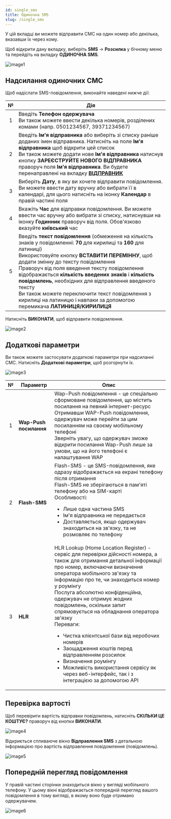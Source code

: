 ```yaml
---
id: single_sms
title: Одиночна SMS
slug: /single_sms
---
```


У цій вкладці ви можете відправити СМС на один номер або декілька, вказавши їх через кому.

Щоб відкрити дану вкладку, виберіть **SMS** → **Розсилка** у бічному меню та перейдіть на вкладку **ОДИНОЧНА SMS**.

![image1](/img/uk/sms_send_sms_single_sms/image1.png)

## Надсилання одиночних СМС

Щоб надіслати SMS-повідомлення, виконайте наведені нижче дії:

|  №  | Дія |
| :-: | --- |
| 1 | Введіть **Телефон одержувача** <br/> Ви також можете ввести декілька номерів, розділених комами (напр. 0501234567, 39371234567) |
| 2 | Введіть **Ім'я відправника** або виберіть зі списку раніше доданих імен відправника. Натисніть на поле **Ім'я відправника** щоб відкрити цей список <br/> Ви також можете додати нове **Ім'я відправника** натиснув кнопку **ЗАРЕЄСТРУЙТЕ НОВОГО ВІДПРАВНИКА** праворуч поля **Ім'я відправника**. Ви будете перенаправлені на вкладку [**ВІДПРАВНИК**](sender_id.md) |
| 3 | Виберіть **Дату**, в яку ви хочете відправити повідомлення. Ви можете ввести дату вручну або вибрати її в календарі, для цього натисніть на іконку **Календар** в правій частині поля |
| 4 | Вкажіть **Час** для відправки повідомлення. Ви можете ввести час вручну або вибрати зі списку, натиснувши на іконку **Годинник** праворуч від поля. Обов'язково вказуйте **київський** час |
| 5 | Введіть **текст повідомлення** (обмеження на кількість знаків у повідомленні: **70** для кирилиці та **160** для латиниці) <br/> Використовуйте кнопку **ВСТАВИТИ ПЕРЕМІННУ**, щоб додати змінну до тексту повідомлення <br/> Праворуч від поля введення тексту повідомлення відображається **кількість введених знаків** і **кількість повідомлень**, необхідних для відправлення введеного тексту <br/> Ви також можете переключити текст повідомлення з кирилиці на латиницю і навпаки за допомогою перемикача **ЛАТИНИЦЯ/КИРИЛИЦЯ** |

Натисніть **ВИКОНАТИ**, щоб відправити повідомлення.

![image2](/img/uk/sms_send_sms_single_sms/image2.png)

## Додаткові параметри

Ви також можете застосувати додаткові параметри при надсиланні СМС. Натисніть **Додаткові параметри**, щоб розгорнути їх.

![image3](/img/uk/sms_send_sms_single_sms/image3.png)

|  №  | Параметр | Опис |
| :-: | -------- | ---- |
| 1 | **Wap-Push посилання** | Wap-Push повідомлення - це спеціально сформоване повідомлення, що містить посилання на певний інтернет-ресурс <br/> Отримавши WAP-Push повідомлення, одержувач може перейти за цим посиланням на своєму мобільному телефоні <br/> Зверніть увагу, що одержувач зможе відкрити посилання Wap-Push лише за умови, що на його телефоні є налаштування WAP |
| 2 | **Flash-SMS** | Flash-SMS - це SMS-повідомлення, яке одразу відображається на екрані телефону після отримання <br/> Flash-SMS не зберігаються в пам'яті телефону або на SIM-карті <br/> Особливості: <ul><li>Лише одна частина SMS</li><li>Ім'я відправника не передається</li><li>Доставляється, якщо одержувач знаходиться на зв'язку, та не розмовляє по телефону</li></ul> |
| 3 | **HLR** | HLR Lookup (Home Location Register) - сервіс для перевірки дійсності номера, а також для отримання детальної інформації про номер, включаючи визначення оператора мобільного зв'язку та інформацію про те, чи знаходиться номер у роумінгу <br/> Послуга абсолютно конфіденційна, одержувач не отримує жодних повідомлень, оскільки запит спрямовується на обладнання оператора зв'язку <br/> Переваги: <ul><li>Чистка клієнтської бази від неробочих номерів</li><li>Заощадження коштів перед відправленням розсилок</li><li>Визначення роумінгу</li><li>Можливість використання сервісу як через веб-інтерфейс, так і з інтеграцією за допомогою API</li></ul> |

## Перевірка вартості

Щоб перевірити вартість відправки повідомлень, натисніть **СКІЛЬКИ ЦЕ КОШТУЄ?** праворуч від кнопки **ВИКОНАТИ**.

![image4](/img/uk/sms_send_sms_single_sms/image4.png)

Відкриється спливаюче вікно **Відправлення SMS** з детальною інформацією про вартість відправлення повідомлення (повідомлень).

![image5](/img/uk/sms_send_sms_single_sms/image5.png)

## Попередній перегляд повідомлення

У правій частині сторінки знаходиться вікно у вигляді мобільного телефону. У цьому вікні відображається попередній перегляд вашого повідомлення в тому вигляді, в якому воно буде отримано одержувачем.

![image6](/img/uk/sms_send_sms_single_sms/image6.png)
